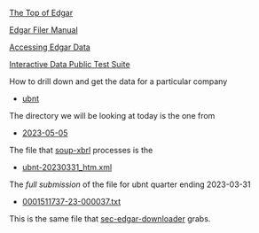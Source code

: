 

[The Top of Edgar](https://www.sec.gov/edgar)

[Edgar Filer Manual](https://www.sec.gov/edgar/filermanual)

[Accessing Edgar Data](https://www.sec.gov/os/accessing-edgar-data)

[Interactive Data Public Test Suite](https://www.sec.gov/structureddata/osdinteractivedatatestsuite)

How to drill down and get the data for a particular company

* [ubnt](https://www.sec.gov/Archives/edgar/data/1511737)

The directory we will be looking at today is the one from

* [2023-05-05](https://www.sec.gov/Archives/edgar/data/1511737/000151173723000037)

The file that [soup-xbrl](https://github.com/stormasm/soup-xbrl) processes is the

* [ubnt-20230331_htm.xml](https://www.sec.gov/Archives/edgar/data/1511737/000151173723000037/ubnt-20230331_htm.xml)

The *full submission* of the file for ubnt quarter ending 2023-03-31

* [0001511737-23-000037.txt](https://www.sec.gov/Archives/edgar/data/1511737/000151173723000037/0001511737-23-000037.txt)

This is the same file that [sec-edgar-downloader](https://github.com/stormasm/sec-edgar-downloader) grabs.
